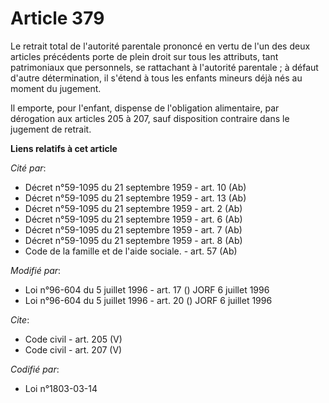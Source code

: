 # Article 379

Le retrait total de l'autorité parentale prononcé en vertu de l'un des deux articles précédents porte de plein droit sur tous
les attributs, tant patrimoniaux que personnels, se rattachant à l'autorité parentale ; à défaut d'autre détermination, il
s'étend à tous les enfants mineurs déjà nés au moment du jugement. 

Il emporte, pour l'enfant, dispense de l'obligation alimentaire, par dérogation aux articles 205 à 207, sauf disposition
contraire dans le jugement de retrait.

**Liens relatifs à cet article**

_Cité par_:

  - Décret n°59-1095 du 21 septembre 1959 - art. 10 (Ab)
  - Décret n°59-1095 du 21 septembre 1959 - art. 13 (Ab)
  - Décret n°59-1095 du 21 septembre 1959 - art. 2 (Ab)
  - Décret n°59-1095 du 21 septembre 1959 - art. 6 (Ab)
  - Décret n°59-1095 du 21 septembre 1959 - art. 7 (Ab)
  - Décret n°59-1095 du 21 septembre 1959 - art. 8 (Ab)
  - Code de la famille et de l'aide sociale. - art. 57 (Ab)

_Modifié par_:

  - Loi n°96-604 du 5 juillet 1996 - art. 17 () JORF 6 juillet 1996
  - Loi n°96-604 du 5 juillet 1996 - art. 20 () JORF 6 juillet 1996

_Cite_:

  - Code civil - art. 205 (V)
  - Code civil - art. 207 (V)

_Codifié par_:

  - Loi n°1803-03-14
